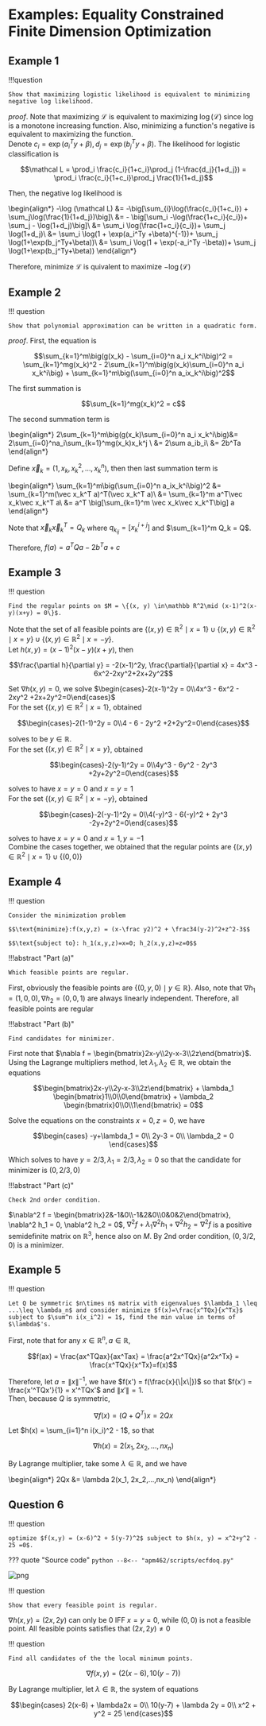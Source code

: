 # Examples: Equality Constrained Finite Dimension Optimization


## Example 1

!!!question

    Show that maximizing logistic likelihood is equivalent to minimizing negative log likelihood.

_proof_. Note that maximizing $\mathcal L$ is equivalent to maximizing $\log(\mathcal L)$ since $\log$ is a monotone increasing function. Also, minimizing a function's negative is equivalent to maximizing the function.  
Denote $c_i = \exp(a_i^Ty+\beta), d_j = \exp(b_j^Ty+\beta)$. The likelihood for logistic classification is 

$$\mathcal L = \prod_i \frac{c_i}{1+c_i}\prod_j (1-\frac{d_j}{1+d_j}) = \prod_i \frac{c_i}{1+c_i}\prod_j \frac{1}{1+d_j}$$

Then, the negative log likelihood is 

\begin{align*}
-\log (\mathcal L) &= -\big[\sum_{i}\log(\frac{c_i}{1+c_i}) + \sum_j\log(\frac{1}{1+d_j})\big]\\
&= - \big[\sum_i -\log(\frac{1+c_i}{c_i})+ \sum_j - \log(1+d_j)\big]\\
&= \sum_i \log(\frac{1+c_i}{c_i})+ \sum_j \log(1+d_j)\\
&= \sum_i \log(1 + \exp(a_i^Ty +\beta)^{-1})+ \sum_j \log(1+\exp(b_j^Ty+\beta))\\
&= \sum_i \log(1 + \exp(-a_i^Ty -\beta))+ \sum_j \log(1+\exp(b_j^Ty+\beta))
\end{align*}

Therefore, minimize $\mathcal L$ is quivalent to maximize $-\log(\mathcal L)$

## Example 2

!!! question 

    Show that polynomial approximation can be written in a quadratic form.

_proof_. First, the equation is

$$\sum_{k=1}^m\big(g(x_k) - \sum_{i=0}^n a_i x_k^i\big)^2 = \sum_{k=1}^mg(x_k)^2 - 2\sum_{k=1}^m\big(g(x_k)\sum_{i=0}^n a_i x_k^i\big) + \sum_{k=1}^m\big(\sum_{i=0}^n a_ix_k^i\big)^2$$

The first summation is 

$$\sum_{k=1}^mg(x_k)^2 = c$$

The second summation term is

\begin{align*}
2\sum_{k=1}^m\big(g(x_k)\sum_{i=0}^n a_i x_k^i\big)&= 2\sum_{i=0}^na_i\sum_{k=1}^mg(x_k)x_k^j \\
&= 2\sum a_ib_i\\
&= 2b^Ta
\end{align*}

Define $\vec x_k = (1, x_k, x_k^2,...,x_k^{n})$, then
then last summation term is 

\begin{align*}
\sum_{k=1}^m\big(\sum_{i=0}^n a_ix_k^i\big)^2 &= \sum_{k=1}^m(\vec x_k^T a)^T(\vec x_k^T a)\\
&= \sum_{k=1}^m a^T\vec x_k\vec x_k^T a\\
&= a^T \big[\sum_{k=1}^m \vec x_k\vec x_k^T\big] a
\end{align*}

Note that $\vec x_k \vec x_k^T = Q_k$ where $q_{k_{ij}} = [x_k^{i+j}]$ and $\sum_{k=1}^m Q_k = Q$.  

Therefore, $f(a) = a^TQa - 2b^Ta + c$

## Example 3
!!! question 

    Find the regular points on $M = \{(x, y) \in\mathbb R^2\mid (x-1)^2(x-y)(x+y) = 0\}$.

Note that the set of all feasible points are $\{(x,y)\in\mathbb R^2\mid x=1\}\cup \{(x,y)\in\mathbb R^2\mid x=y\}\cup \{(x,y)\in\mathbb R^2\mid x=-y\}$.  
Let $h(x, y) = (x-1)^2(x-y)(x+y)$, then

$$\frac{\partial h}{\partial y} = -2(x-1)^2y, \frac{\partial}{\partial x} = 4x^3 - 6x^2-2xy^2+2x+2y^2$$

Set $\nabla h(x, y) =0$, we solve $\begin{cases}-2(x-1)^2y = 0\\4x^3 - 6x^2 - 2xy^2 +2x+2y^2=0\end{cases}$  
For the set $\{(x,y)\in\mathbb R^2\mid x=1\}$, obtained 

$$\begin{cases}-2(1-1)^2y = 0\\4 - 6 - 2y^2 +2+2y^2=0\end{cases}$$ 

solves to be $y\in\mathbb R$.  
For the set $\{(x,y)\in\mathbb R^2\mid x=y\}$, obtained 

$$\begin{cases}-2(y-1)^2y = 0\\4y^3 - 6y^2 - 2y^3 +2y+2y^2=0\end{cases}$$

solves to have $x=y=0$ and $x=y=1$  
For the set $\{(x,y)\in\mathbb R^2\mid x=-y\}$, obtained 

$$\begin{cases}-2(-y-1)^2y = 0\\4(-y)^3 - 6(-y)^2 + 2y^3 -2y+2y^2=0\end{cases}$$

solves to have $x=y=0$ and $x=1, y=-1$  
Combine the cases together, we obtained that the regular points are $\{(x,y)\in\mathbb R^2\mid x= 1\}\cup \{(0, 0)\}$

## Example 4

!!! question 

    Consider the minimization problem 

    $$\text{minimize}:f(x,y,z) = (x-\frac y2)^2 + \frac34(y-2)^2+z^2-3$$

    $$\text{subject to}: h_1(x,y,z)=x=0; h_2(x,y,z)=z=0$$


!!!abstract "Part (a)"
    
    Which feasible points are regular.

First, obviously the feasible points are $\{(0, y, 0)\mid y\in\mathbb R\}$. Also, note that $\nabla h_1 = (1, 0, 0), \nabla h_2 = (0, 0, 1)$ are always linearly independent. Therefore, all feasible points are regular 


!!!abstract "Part (b)"

    Find candidates for minimizer.

First note that $\nabla f = \begin{bmatrix}2x-y\\2y-x-3\\2z\end{bmatrix}$. Using the Lagrange multipliers method, let $\lambda_1, \lambda_2 \in\mathbb R$, we obtain the equations

$$\begin{bmatrix}2x-y\\2y-x-3\\2z\end{bmatrix} + \lambda_1 \begin{bmatrix}1\\0\\0\end{bmatrix} + \lambda_2 \begin{bmatrix}0\\0\\1\end{bmatrix} = 0$$

Solve the equations on the constraints $x=0, z=0$, we have 

$$\begin{cases}
-y+\lambda_1 = 0\\
2y-3 = 0\\
\lambda_2 = 0
\end{cases}$$

Which solves to have $y=2/3, \lambda_1 = 2/3, \lambda_2 = 0$
so that the candidate for minimizer is $(0, 2/3, 0)$


!!!abstract "Part (c)"
    
    Check 2nd order condition.

$\nabla^2 f = \begin{bmatrix}2&-1&0\\-1&2&0\\0&0&2\end{bmatrix}, \nabla^2 h_1 = 0, \nabla^2 h_2 = 0$,
$\nabla^2 f + \lambda_1\nabla^2 h_1 + \nabla^2 h_2 = \nabla^2 f$ is a positive semidefinite matrix on $\mathbb R^3$, hence also on $M$. By 2nd order condition, $(0,3/2, 0)$ is a minimizer.

## Example 5

!!! question 
    
    Let Q be symmetric $n\times n$ matrix with eigenvalues $\lambda_1 \leq ...\leq \lambda_n$ and consider minimize $f(x)=\frac{x^TQx}{x^Tx}$ subject to $\sum^n i(x_i^2) = 1$, find the min value in terms of $\lambda$'s.

First, note that for any $x\in\mathbb R^n, a\in\mathbb R$, 

$$f(ax) = \frac{ax^TQax}{ax^Tax} = \frac{a^2x^TQx}{a^2x^Tx} = \frac{x^TQx}{x^Tx}=f(x)$$

Therefore, let $a = \|x\|^{-1}$, we have $f(x') = f(\frac{x}{\|x\|})$ so that $f(x') = \frac{x'^TQx'}{1} = x'^TQx'$ and $\|x'\| = 1$.  
Then, because $Q$ is symmetric,

$$\nabla f(x) = (Q+Q^T)x = 2Qx$$

Let $h(x) = \sum_{i=1}^n i(x_i)^2 - 1$, so that 

$$\nabla h(x) = 2(x_1, 2x_2, ..., nx_n)$$

By Lagrange multiplier, take some $\lambda\in\mathbb R$, and we have

\begin{align*}
2Qx &= \lambda 2(x_1, 2x_2,...,nx_n)
\end{align*}


## Question 6

!!! question 

    optimize $f(x,y) = (x-6)^2 + 5(y-7)^2$ subject to $h(x, y) = x^2+y^2 - 25 =0$.


??? quote "Source code"
    ```python
    --8<-- "apm462/scripts/ecfdoq.py"
    ```


    
![png](assets/ecfdoq.jpg)
    


!!! question 

    Show that every feasible point is regular.

$\nabla h(x, y) = (2x, 2y)$ can only be $0$ IFF $x=y=0$, while $(0,0)$ is not a feasible point. All feasible points satisfies that $(2x,2y)\neq 0$

!!! question 

    Find all candidates of the the local minimum points.



$$\nabla f(x, y) = (2(x-6), 10(y-7))$$

By Lagrange multiplier, let $\lambda\in\mathbb R$, the system of equations 

$$\begin{cases}
2(x-6) + \lambda2x = 0\\
10(y-7) + \lambda 2y = 0\\
x^2 + y^2 = 25
\end{cases}$$
